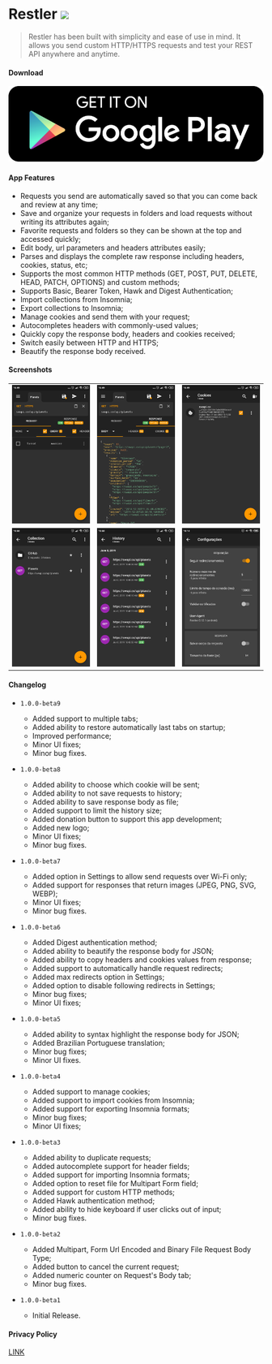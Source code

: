 # Restler ![](https://img.shields.io/badge/version-1.0.0--beta9-green.svg)

> Restler has been built with simplicity and ease of use in mind. It allows you send custom HTTP/HTTPS requests and test your REST API anywhere and anytime.

#### Download

[![](img/google-play.png)](https://rebrand.ly/restler-android-app)

#### App Features

* Requests you send are automatically saved so that you can come back and review at any time;
* Save and organize your requests in folders and load requests without writing its attributes again;
* Favorite requests and folders so they can be shown at the top and accessed quickly;
* Edit body, url parameters and headers attributes easily;
* Parses and displays the complete raw response including headers, cookies, status, etc;
* Supports the most common HTTP methods (GET, POST, PUT, DELETE, HEAD, PATCH, OPTIONS) and custom methods;
* Supports Basic, Bearer Token, Hawk and Digest Authentication;
* Import collections from Insomnia;
* Export collections to Insomnia;
* Manage cookies and send them with your request;
* Autocompletes headers with commonly-used values;
* Quickly copy the response body, headers and cookies received;
* Switch easily between HTTP and HTTPS;
* Beautify the response body received.

#### Screenshots

|                 |                 |                 |
| --------------- | --------------- | --------------- |
| ![](img/01.png) | ![](img/02.png) | ![](img/03.png) |
| ![](img/04.png) | ![](img/05.png) | ![](img/06.png) |

#### Changelog

* `1.0.0-beta9`
  * Added support to multiple tabs;
  * Added ability to restore automatically last tabs on startup;
  * Improved performance;
  * Minor UI fixes;
  * Minor bug fixes.

* `1.0.0-beta8`
  * Added ability to choose which cookie will be sent;
  * Added ability to not save requests to history;
  * Added ability to save response body as file;
  * Added support to limit the history size;
  * Added donation button to support this app development;
  * Added new logo;
  * Minor UI fixes;
  * Minor bug fixes.

* `1.0.0-beta7`
  * Added option in Settings to allow send requests over Wi-Fi only;
  * Added support for responses that return images (JPEG, PNG, SVG, WEBP);
  * Minor UI fixes;
  * Minor bug fixes.

* `1.0.0-beta6`
  * Added Digest authentication method;
  * Added ability to beautify the response body for JSON;
  * Added ability to copy headers and cookies values from response;
  * Added support to automatically handle request redirects;
  * Added max redirects option in Settings;
  * Added option to disable following redirects in Settings;
  * Minor bug fixes;
  * Minor UI fixes;

* `1.0.0-beta5`
  * Added ability to syntax highlight the response body for JSON;
  * Added Brazilian Portuguese translation;
  * Minor bug fixes;
  * Minor UI fixes.

* `1.0.0-beta4`
  - Added support to manage cookies;
  - Added support to import cookies from Insomnia;
  - Added support for exporting Insomnia formats;
  - Minor bug fixes;
  - Minor UI fixes;

* `1.0.0-beta3`
  - Added ability to duplicate requests;
  - Added autocomplete support for header fields;
  - Added support for importing Insomnia formats;
  - Added option to reset file for Multipart Form field;
  - Added support for custom HTTP methods;
  - Added Hawk authentication method;
  - Added ability to hide keyboard if user clicks out of input;
  - Minor bug fixes.

* `1.0.0-beta2`
  - Added Multipart, Form Url Encoded and Binary File Request Body Type;
  - Added button to cancel the current request;
  - Added numeric counter on Request's Body tab;
  - Minor bug fixes.

* `1.0.0-beta1`
  * Initial Release.

#### Privacy Policy

[LINK](http://restler.tiagohm.xyz/privacy-policy.html)
